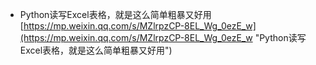 - Python读写Excel表格，就是这么简单粗暴又好用<br>[https://mp.weixin.qq.com/s/MZlrpzCP-8EL_Wg_0ezE_w](https://mp.weixin.qq.com/s/MZlrpzCP-8EL_Wg_0ezE_w "Python读写Excel表格，就是这么简单粗暴又好用")